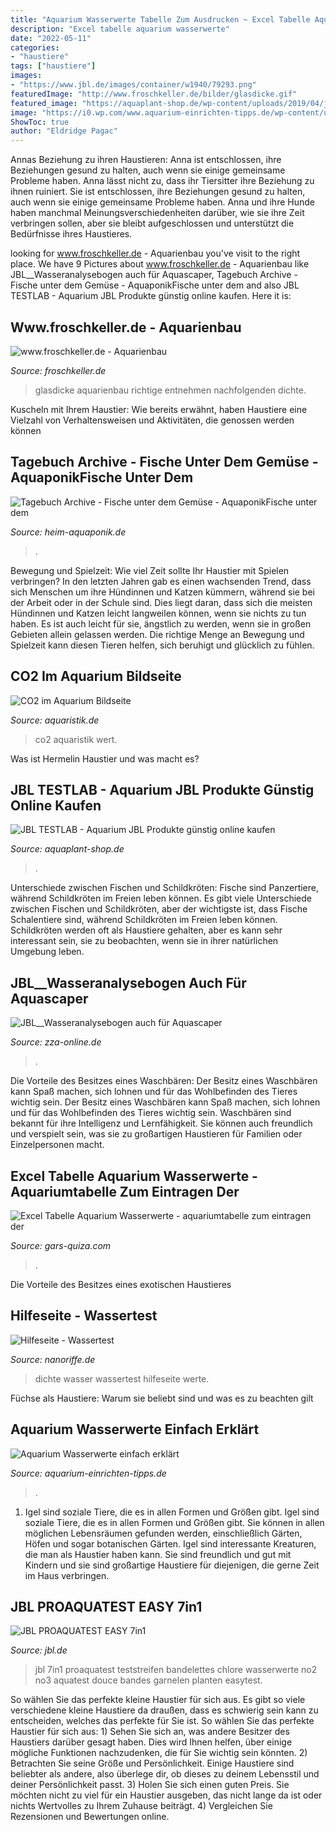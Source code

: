 ```yaml
---
title: "Aquarium Wasserwerte Tabelle Zum Ausdrucken ~ Excel Tabelle Aquarium Wasserwerte"
description: "Excel tabelle aquarium wasserwerte"
date: "2022-05-11"
categories:
- "haustiere"
tags: ["haustiere"]
images:
- "https://www.jbl.de/images/container/w1940/79293.png"
featuredImage: "http://www.froschkeller.de/bilder/glasdicke.gif"
featured_image: "https://aquaplant-shop.de/wp-content/uploads/2019/04/jbl_2550200_1_0_300_1_02446-600x600.jpg"
image: "https://i0.wp.com/www.aquarium-einrichten-tipps.de/wp-content/uploads/2017/03/Wasserwerte-im-Aquarium-testen.png?resize=768%2C399"
ShowToc: true
author: "Eldridge Pagac"
---
```



Annas Beziehung zu ihren Haustieren: Anna ist entschlossen, ihre Beziehungen gesund zu halten, auch wenn sie einige gemeinsame Probleme haben.
Anna lässt nicht zu, dass ihr Tiersitter ihre Beziehung zu ihnen ruiniert. Sie ist entschlossen, ihre Beziehungen gesund zu halten, auch wenn sie einige gemeinsame Probleme haben. Anna und ihre Hunde haben manchmal Meinungsverschiedenheiten darüber, wie sie ihre Zeit verbringen sollen, aber sie bleibt aufgeschlossen und unterstützt die Bedürfnisse ihres Haustieres.

	

		
looking for www.froschkeller.de - Aquarienbau you've visit to the right place. We have 9 Pictures about www.froschkeller.de - Aquarienbau like JBL__Wasseranalysebogen auch für Aquascaper, Tagebuch Archive - Fische unter dem Gemüse - AquaponikFische unter dem and also JBL TESTLAB - Aquarium JBL Produkte günstig online kaufen. Here it is:
		
    
## Www.froschkeller.de - Aquarienbau

<img loading=lazy src="http://www.froschkeller.de/bilder/glasdicke.gif" onerror="this.onerror=null;this.src='https://tse2.mm.bing.net/th?id=OIP.pJwvHnJlr5_TKzf8c1Fm4AHaE2&amp;pid=15.1';" alt="www.froschkeller.de - Aquarienbau">

_Source: froschkeller.de_

>glasdicke aquarienbau richtige entnehmen nachfolgenden dichte. 

	

Kuscheln mit Ihrem Haustier: Wie bereits erwähnt, haben Haustiere eine Vielzahl von Verhaltensweisen und Aktivitäten, die genossen werden können

    
## Tagebuch Archive - Fische Unter Dem Gemüse - AquaponikFische Unter Dem

<img loading=lazy src="https://heim-aquaponik.de/wp-content/uploads/2012/08/Wassertabelle.jpg" onerror="this.onerror=null;this.src='https://tse1.mm.bing.net/th?id=OIP.K-sDh_d85zaD36UaR2X7cgHaDa&amp;pid=15.1';" alt="Tagebuch Archive - Fische unter dem Gemüse - AquaponikFische unter dem">

_Source: heim-aquaponik.de_

>. 

	

Bewegung und Spielzeit: Wie viel Zeit sollte Ihr Haustier mit Spielen verbringen?
In den letzten Jahren gab es einen wachsenden Trend, dass sich Menschen um ihre Hündinnen und Katzen kümmern, während sie bei der Arbeit oder in der Schule sind. Dies liegt daran, dass sich die meisten Hündinnen und Katzen leicht langweilen können, wenn sie nichts zu tun haben. Es ist auch leicht für sie, ängstlich zu werden, wenn sie in großen Gebieten allein gelassen werden. Die richtige Menge an Bewegung und Spielzeit kann diesen Tieren helfen, sich beruhigt und glücklich zu fühlen.

    
## CO2 Im Aquarium Bildseite

<img loading=lazy src="https://www.aquaristik.de/artikel/co2.jpg" onerror="this.onerror=null;this.src='https://tse1.mm.bing.net/th?id=OIP.SVAm0qiX3WKTWI-e7YKzywHaFo&amp;pid=15.1';" alt="CO2 im Aquarium Bildseite">

_Source: aquaristik.de_

>co2 aquaristik wert. 

	

Was ist Hermelin Haustier und was macht es?

    
## JBL TESTLAB - Aquarium JBL Produkte Günstig Online Kaufen

<img loading=lazy src="https://aquaplant-shop.de/wp-content/uploads/2019/04/jbl_2550200_1_0_300_1_02446-600x600.jpg" onerror="this.onerror=null;this.src='https://tse4.mm.bing.net/th?id=OIP.EOFZYyU_mV0sX-duahGJSAHaHa&amp;pid=15.1';" alt="JBL TESTLAB - Aquarium JBL Produkte günstig online kaufen">

_Source: aquaplant-shop.de_

>. 

	

Unterschiede zwischen Fischen und Schildkröten: Fische sind Panzertiere, während Schildkröten im Freien leben können.
Es gibt viele Unterschiede zwischen Fischen und Schildkröten, aber der wichtigste ist, dass Fische Schalentiere sind, während Schildkröten im Freien leben können. Schildkröten werden oft als Haustiere gehalten, aber es kann sehr interessant sein, sie zu beobachten, wenn sie in ihrer natürlichen Umgebung leben.

    
## JBL__Wasseranalysebogen Auch Für Aquascaper

<img loading=lazy src="https://www.zza-online.de/uploads/pics/04_10_Wasseranalysebogen.jpg" onerror="this.onerror=null;this.src='https://tse4.mm.bing.net/th?id=OIP.qMxYF68SoA6MZuEmPGJBogHaE7&amp;pid=15.1';" alt="JBL__Wasseranalysebogen auch für Aquascaper">

_Source: zza-online.de_

>. 

	

Die Vorteile des Besitzes eines Waschbären: Der Besitz eines Waschbären kann Spaß machen, sich lohnen und für das Wohlbefinden des Tieres wichtig sein.
Der Besitz eines Waschbären kann Spaß machen, sich lohnen und für das Wohlbefinden des Tieres wichtig sein. Waschbären sind bekannt für ihre Intelligenz und Lernfähigkeit. Sie können auch freundlich und verspielt sein, was sie zu großartigen Haustieren für Familien oder Einzelpersonen macht.

    
## Excel Tabelle Aquarium Wasserwerte - Aquariumtabelle Zum Eintragen Der

<img loading=lazy src="https://gars-quiza.com/huxqfp/7ZBimpHKYaE.jpeg" onerror="this.onerror=null;this.src='https://tse1.mm.bing.net/th?id=OIP.mXb5tywOfBBi3ms-vAWS0AHaFj&amp;pid=15.1';" alt="Excel Tabelle Aquarium Wasserwerte - aquariumtabelle zum eintragen der">

_Source: gars-quiza.com_

>. 

	

Die Vorteile des Besitzes eines exotischen Haustieres

    
## Hilfeseite - Wassertest

<img loading=lazy src="http://nanoriffe.de/hilfeseite/bilder/Dichtetabelle.jpg" onerror="this.onerror=null;this.src='https://tse2.mm.bing.net/th?id=OIP.bgGeEYmnhXd_O3Bzyqbb2wHaDE&amp;pid=15.1';" alt="Hilfeseite - Wassertest">

_Source: nanoriffe.de_

>dichte wasser wassertest hilfeseite werte. 

	

Füchse als Haustiere: Warum sie beliebt sind und was es zu beachten gilt

    
## Aquarium Wasserwerte Einfach Erklärt

<img loading=lazy src="https://i0.wp.com/www.aquarium-einrichten-tipps.de/wp-content/uploads/2017/03/Wasserwerte-im-Aquarium-testen.png?resize=768%2C399" onerror="this.onerror=null;this.src='https://tse2.mm.bing.net/th?id=OIP.DNrIFsr0cAZWIlserZ5q3wHaD2&amp;pid=15.1';" alt="Aquarium Wasserwerte einfach erklärt">

_Source: aquarium-einrichten-tipps.de_

>. 

	

1. Igel sind soziale Tiere, die es in allen Formen und Größen gibt.
Igel sind soziale Tiere, die es in allen Formen und Größen gibt. Sie können in allen möglichen Lebensräumen gefunden werden, einschließlich Gärten, Höfen und sogar botanischen Gärten. Igel sind interessante Kreaturen, die man als Haustier haben kann. Sie sind freundlich und gut mit Kindern und sie sind großartige Haustiere für diejenigen, die gerne Zeit im Haus verbringen.

    
## JBL PROAQUATEST EASY 7in1

<img loading=lazy src="https://www.jbl.de/images/container/w1940/79293.png" onerror="this.onerror=null;this.src='https://tse4.mm.bing.net/th?id=OIP.KNJdBXOETriAb6zQ9kgWwAHaK5&amp;pid=15.1';" alt="JBL PROAQUATEST EASY 7in1">

_Source: jbl.de_

>jbl 7in1 proaquatest teststreifen bandelettes chlore wasserwerte no2 no3 aquatest douce bandes garnelen planten easytest. 

	

So wählen Sie das perfekte kleine Haustier für sich aus.
Es gibt so viele verschiedene kleine Haustiere da draußen, dass es schwierig sein kann zu entscheiden, welches das perfekte für Sie ist. So wählen Sie das perfekte Haustier für sich aus: 1) Sehen Sie sich an, was andere Besitzer des Haustiers darüber gesagt haben. Dies wird Ihnen helfen, über einige mögliche Funktionen nachzudenken, die für Sie wichtig sein könnten. 2) Betrachten Sie seine Größe und Persönlichkeit. Einige Haustiere sind beliebter als andere, also überlege dir, ob dieses zu deinem Lebensstil und deiner Persönlichkeit passt. 3) Holen Sie sich einen guten Preis. Sie möchten nicht zu viel für ein Haustier ausgeben, das nicht lange da ist oder nichts Wertvolles zu Ihrem Zuhause beiträgt. 4) Vergleichen Sie Rezensionen und Bewertungen online.

